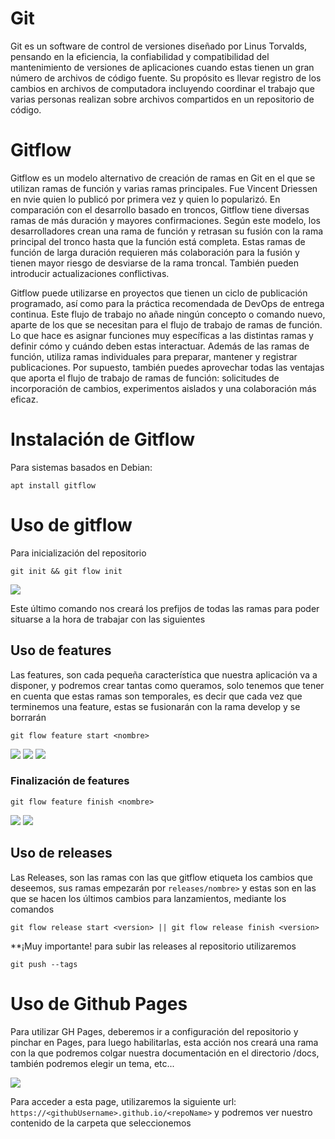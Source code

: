 # Git 
Git es un software de control de versiones diseñado por Linus Torvalds, pensando en la eficiencia, la confiabilidad y compatibilidad del mantenimiento de versiones de aplicaciones cuando estas tienen un gran número de archivos de código fuente. Su propósito es llevar registro de los cambios en archivos de computadora incluyendo coordinar el trabajo que varias personas realizan sobre archivos compartidos en un repositorio de código.

# Gitflow
Gitflow es un modelo alternativo de creación de ramas en Git en el que se utilizan ramas de función y varias ramas principales. Fue Vincent Driessen en nvie quien lo publicó por primera vez y quien lo popularizó. En comparación con el desarrollo basado en troncos, Gitflow tiene diversas ramas de más duración y mayores confirmaciones. Según este modelo, los desarrolladores crean una rama de función y retrasan su fusión con la rama principal del tronco hasta que la función está completa. Estas ramas de función de larga duración requieren más colaboración para la fusión y tienen mayor riesgo de desviarse de la rama troncal. También pueden introducir actualizaciones conflictivas.

Gitflow puede utilizarse en proyectos que tienen un ciclo de publicación programado, así como para la práctica recomendada de DevOps de entrega continua. Este flujo de trabajo no añade ningún concepto o comando nuevo, aparte de los que se necesitan para el flujo de trabajo de ramas de función. Lo que hace es asignar funciones muy específicas a las distintas ramas y definir cómo y cuándo deben estas interactuar. Además de las ramas de función, utiliza ramas individuales para preparar, mantener y registrar publicaciones. Por supuesto, también puedes aprovechar todas las ventajas que aporta el flujo de trabajo de ramas de función: solicitudes de incorporación de cambios, experimentos aislados y una colaboración más eficaz.

# Instalación de Gitflow
Para sistemas basados en Debian:

    apt install gitflow

# Uso de gitflow
Para inicialización del repositorio

    git init && git flow init

![](screens/gitflowinit.png)

Este último comando nos creará los prefijos de todas las ramas para poder situarse a la hora de trabajar con las siguientes


## Uso de features

Las features, son cada pequeña característica que nuestra aplicación va a disponer, y podremos crear tantas como queramos, solo tenemos que tener en cuenta que estas ramas son temporales, es decir que cada vez que terminemos una feature, estas se fusionarán con la rama develop y se borrarán

    git flow feature start <nombre>

![](screens/featurestarthtml.png)
![](screens/start2.png)
![](screens/start3.png)


### Finalización de features
    git flow feature finish <nombre>

![](screens/finish2.png)
![](screens/finish3.png)

## Uso de releases
Las Releases, son las ramas con las que gitflow etiqueta los cambios que deseemos, sus ramas empezarán por `releases/nombre>` y estas son en las que se hacen los últimos cambios para lanzamientos, mediante los comandos 

    git flow release start <version> || git flow release finish <version>

**¡Muy importante! para subir las releases al repositorio utilizaremos 

    git push --tags


# Uso de Github Pages
Para utilizar GH Pages, deberemos ir a configuración del repositorio y pinchar en Pages, para luego habilitarlas, esta acción nos creará una rama con la que podremos colgar nuestra documentación en el directorio /docs, también podremos elegir un tema, etc...

![](screens/pagesactive.png)

Para acceder a esta page, utilizaremos la siguiente url: `https://<githubUsername>.github.io/<repoName>`
y podremos ver nuestro contenido de la carpeta que seleccionemos